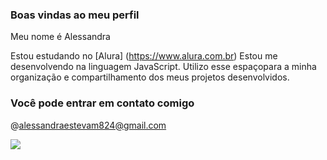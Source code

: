 ### Boas vindas ao meu perfil

Meu nome é Alessandra

Estou estudando no [Alura] (https://www.alura.com.br)
Estou me desenvolvendo na linguagem JavaScript.
Utilizo esse espaçopara a minha organização e compartilhamento dos meus projetos desenvolvidos. 

### Você pode entrar em contato comigo 

@alessandraestevam824@gmail.com



![](https://media1.tenor.com/m/-RJfCWkdNbIAAAAC/elsa.gif)
